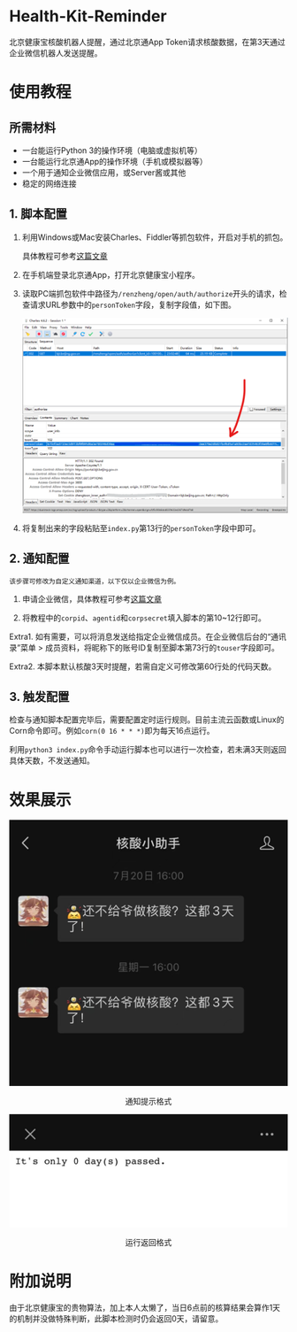 # Health-Kit-Reminder
北京健康宝核酸机器人提醒，通过北京通App Token请求核酸数据，在第3天通过企业微信机器人发送提醒。

# 使用教程

## 所需材料

- 一台能运行Python 3的操作环境（电脑或虚拟机等）
- 一台能运行北京通App的操作环境（手机或模拟器等）
- 一个用于通知企业微信应用，或Server酱或其他
- 稳定的网络连接

## 1. 脚本配置

1. 利用Windows或Mac安装Charles、Fiddler等抓包软件，开启对手机的抓包。

    具体教程可参考[这篇文章](https://www.361shipin.com/blog/1535700403713212416)

2. 在手机端登录北京通App，打开北京健康宝小程序。

3. 读取PC端抓包软件中路径为`/renzheng/open/auth/authorize`开头的请求，检查请求URL参数中的`personToken`字段，复制字段值，如下图。

    ![抓包软件与位置截图](https://github.com/WA-YI/Health-Kit-Reminder/blob/Additional/ScreenShot-2022-07-28-230515.png?raw=true)

4. 将复制出来的字段粘贴至`index.py`第13行的`personToken`字段中即可。

## 2. 通知配置

    该步骤可修改为自定义通知渠道，以下仅以企业微信为例。

1. 申请企业微信，具体教程可参考[这篇文章](https://www.jianshu.com/p/182ea14af3f2)

2. 将教程中的`corpid`、`agentid`和`corpsecret`填入脚本的第10~12行即可。

Extra1. 如有需要，可以将消息发送给指定企业微信成员。在企业微信后台的“通讯录”菜单 > 成员资料，将昵称下的账号ID复制至脚本第73行的`touser`字段即可。

Extra2. 本脚本默认核酸3天时提醒，若需自定义可修改第60行处的代码天数。

## 3. 触发配置

检查与通知脚本配置完毕后，需要配置定时运行规则。目前主流云函数或Linux的Corn命令即可。例如`corn(0 16 * * *)`即为每天16点运行。

利用`python3 index.py`命令手动运行脚本也可以进行一次检查，若未满3天则返回具体天数，不发送通知。

# 效果展示

![通知提示格式](https://raw.githubusercontent.com/WA-YI/Health-Kit-Reminder/Additional/Screenshot-2022-07-29-02-21-30.jpg)

<center>通知提示格式</center>

![通知提示格式](https://raw.githubusercontent.com/WA-YI/Health-Kit-Reminder/Additional/Screenshot-2022-07-29-02-21-46.jpg?)

<center>运行返回格式</center>

# 附加说明

由于北京健康宝的贵物算法，加上本人太懒了，当日6点前的核算结果会算作1天的机制并没做特殊判断，此脚本检测时仍会返回0天，请留意。





